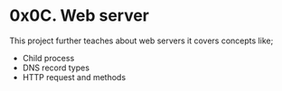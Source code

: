 # 0x0C. Web server

This project further teaches about web servers
it covers concepts like;
- Child process
- DNS record types
- HTTP request and methods
